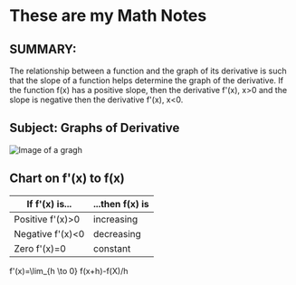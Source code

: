 # These are my Math Notes

## SUMMARY:
 
The relationship between a function and the graph of its derivative is such that the slope of a function helps determine the graph of the derivative. If the function f(x) has a positive slope, then the derivative f'(x), x>0 and the slope is negative then the derivative f'(x), x<0.

## Subject: Graphs of Derivative 

![Image of a gragh](https://images.nagwa.com/figures/explainers/179159061792/2.svg)

## Chart on f'(x) to f(x)

| If f'(x) is...  | ...then f(x) is |
|    ---------    |  ------------   |
| Positive f'(x)>0| increasing      |
| Negative f'(x)<0| decreasing      |
| Zero f'(x)=0    | constant        |

f'(x)=\lim_{h \to 0} f(x+h)-f(X)/h 

